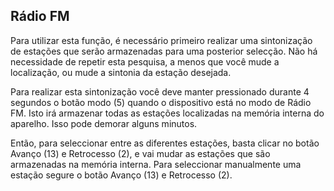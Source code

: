 ## Rádio FM

Para utilizar esta função, é necessário primeiro realizar uma sintonização de estações que serão armazenadas para uma posterior selecção. Não há necessidade de repetir esta pesquisa, a menos que você mude a localização, ou mude a sintonia da estação desejada. 

Para realizar esta sintonização você deve manter pressionado durante 4 segundos o botão modo (5) quando o dispositivo está no modo de Rádio FM. 
Isto irá armazenar todas as estações localizadas na memória interna do aparelho. Isso pode demorar alguns minutos. 

Então, para seleccionar entre as diferentes estações, basta clicar no botão Avanço (13) e Retrocesso (2), e vai mudar as estações que são armazenadas na memória interna. Para seleccionar manualmente uma estação segure o botão Avanço (13) e Retrocesso (2). 
